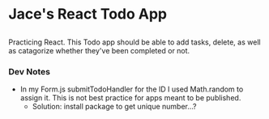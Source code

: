 # Jace's React Todo App

##
Practicing React. This Todo app should be able to add tasks, delete, as well as catagorize whether they've been completed or not.


### Dev Notes
* In my Form.js submitTodoHandler for the ID I used Math.random to assign it. This is not best practice for apps meant to be published.
    * Solution: install package to get unique number...? 